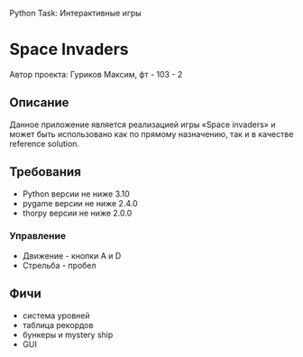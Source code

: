 Python Task: Интерактивные игры
# Space Invaders
Автор проекта: Гуриков Максим, фт - 103 - 2

## Описание
Данное приложение является реализацией игры «Space invaders» и может быть использовано
как по прямому назначению, так и в качестве reference solution.

## Требования
* Python версии не ниже 3.10
* pygame версии не ниже 2.4.0
* thorpy версии не ниже 2.0.0

### Управление
* Движение - кнопки A и D
* Стрельба - пробел

## Фичи
* система уровней
* таблица рекордов
* бункеры и mystery ship
* GUI
